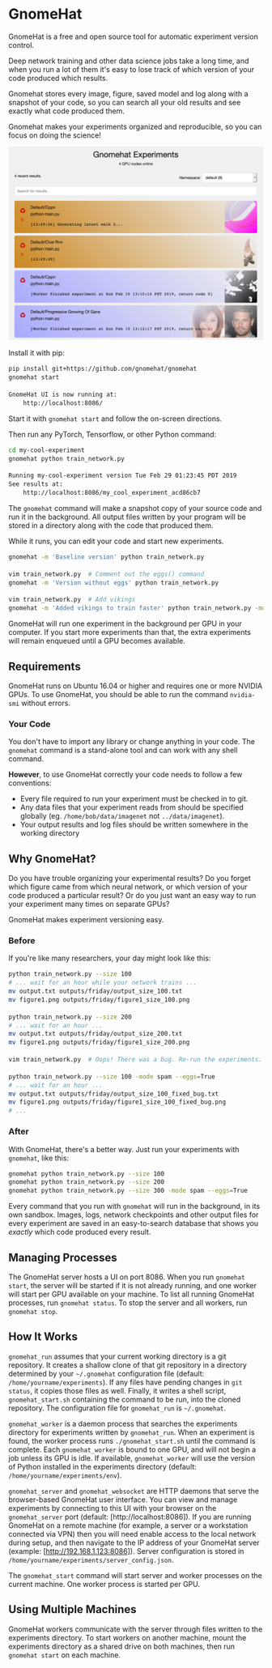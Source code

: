 # GnomeHat

GnomeHat is a free and open source tool for automatic experiment version control.

Deep network training and other data science jobs take a long time, and when you run a lot of them it's easy to lose track of which version of your code produced which results.

Gnomehat stores every image, figure, saved model and log along with a snapshot of your code, so you can search all your old results and see exactly what code produced them.

Gnomehat makes your experiments organized and reproducible, so you can focus on doing the science!

![GnomeHat UI Screenshot](https://raw.githubusercontent.com/gnomehat/gnomehat/master/screenshot.jpg)

Install it with pip:
```bash
pip install git+https://github.com/gnomehat/gnomehat
gnomehat start

GnomeHat UI is now running at:
    http://localhost:8086/
```

Start it with `gnomehat start` and follow the on-screen directions.

Then run any PyTorch, Tensorflow, or other Python command:

```bash
cd my-cool-experiment
gnomehat python train_network.py

Running my-cool-experiment version Tue Feb 29 01:23:45 PDT 2019
See results at:
    http://localhost:8086/my_cool_experiment_acd86cb7
```

The `gnomehat` command will make a snapshot copy of your source code and run it in the background.
All output files written by your program will be stored in a directory along with the code that produced them.

While it runs, you can edit your code and start new experiments.

```bash
gnomehat -m 'Baseline version' python train_network.py

vim train_network.py  # Comment out the eggs() command
gnomehat -m 'Version without eggs' python train_network.py

vim train_network.py  # Add vikings
gnomehat -m 'Added vikings to train faster' python train_network.py -mode spam
```

GnomeHat will run one experiment in the background per GPU in your computer.
If you start more experiments than that, the extra experiments will remain enqueued until a GPU becomes available.


## Requirements

GnomeHat runs on Ubuntu 16.04 or higher and requires one or more NVIDIA GPUs.
To use GnomeHat, you should be able to run the command `nvidia-smi` without errors.

### Your Code

You don't have to import any library or change anything in your code.
The `gnomehat` command is a stand-alone tool and can work with any shell command.

**However**, to use GnomeHat correctly your code needs to follow a few conventions:

- Every file required to run your experiment must be checked in to git.
- Any data files that your experiment reads from should be specified globally (eg. `/home/bob/data/imagenet` not `../data/imagenet`).
- Your output results and log files should be written somewhere in the working directory



## Why GnomeHat?

Do you have trouble organizing your experimental results?
Do you forget which figure came from which neural network, or which version of your code produced a particular result?
Or do you just want an easy way to run your experiment many times on separate GPUs?

GnomeHat makes experiment versioning easy.


### Before
If you're like many researchers, your day might look like this:

```bash
python train_network.py --size 100
# ... wait for an hour while your network trains ...
mv output.txt outputs/friday/output_size_100.txt
mv figure1.png outputs/friday/figure1_size_100.png

python train_network.py --size 200
# ... wait for an hour ...
mv output.txt outputs/friday/output_size_200.txt
mv figure1.png outputs/friday/figure1_size_200.png

vim train_network.py  # Oops! There was a bug. Re-run the experiments.

python train_network.py --size 100 -mode spam --eggs=True
# ... wait for an hour ...
mv output.txt outputs/friday/output_size_100_fixed_bug.txt
mv figure1.png outputs/friday/figure1_size_100_fixed_bug.png
# ...
```

### After
With GnomeHat, there's a better way. Just run your experiments with `gnomehat`, like this:

```bash
gnomehat python train_network.py --size 100
gnomehat python train_network.py --size 200
gnomehat python train_network.py --size 300 -mode spam --eggs=True
```

Every command that you run with `gnomehat` will run in the background, in its own sandbox.
Images, logs, network checkpoints and other output files for every experiment are saved in an easy-to-search database that shows you *exactly* which code produced every result.


## Managing Processes

The GnomeHat server hosts a UI on port 8086.
When you run `gnomehat start`, the server will be started if it is not already running, and one worker will start per GPU available on your machine.
To list all running GnomeHat processes, run `gnomehat status`.
To stop the server and all workers, run `gnomehat stop`.


## How It Works

`gnomehat_run` assumes that your current working directory is a git
repository.
It creates a shallow clone of that git repository in a directory
determined by your `~/.gnomehat` configuration file (default:
`/home/yourname/experiments`).
If any files have pending changes in `git status`, it copies those files
as well.
Finally, it writes a shell script, `gnomehat_start.sh` containing the
command to be run, into the cloned repository.
The configuration file for `gnomehat_run` is `~/.gnomehat`.

`gnomehat_worker` is a daemon process that searches the experiments
directory for experiments written by `gnomehat_run`.
When an experiment is found, the worker process runs
`./gnomehat_start.sh` until the command is complete.
Each `gnomehat_worker` is bound to one GPU, and will not begin a job
unless its GPU is idle.
If available, `gnomehat_worker` will use the version of Python installed
in the experiments directory (default: `/home/yourname/experiments/env`).

`gnomehat_server` and `gnomehat_websocket` are HTTP daemons that serve
the browser-based GnomeHat user interface.
You can view and manage experiments by connecting to this UI with your
browser on the `gnomehat_server` port (default: [http://localhost:8086]).
If you are running GnomeHat on a remote machine (for example, a server
or a workstation connected via VPN) then you will need enable access to
the local network during setup, and then navigate to the IP address of
your GnomeHat server (example: [http://192.168.1.123:8086]).
Server configuration is stored in
`/home/yourname/experiments/server_config.json`.

The `gnomehat_start` command will start server and worker processes on
the current machine.
One worker process is started per GPU.


## Using Multiple Machines

GnomeHat workers communicate with the server through files written to
the experiments directory.
To start workers on another machine, mount the experiments directory
as a shared drive on both machines, then run `gnomehat start` on each
machine.

